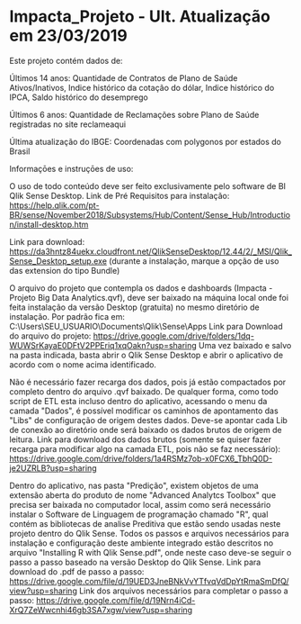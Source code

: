 # Impacta_Projeto - Ult. Atualização em 23/03/2019

Este projeto contém dados de:

Últimos 14 anos: Quantidade de Contratos de Plano de Saúde Ativos/Inativos, Indice histórico da cotação do dólar, Indice histórico do IPCA, Saldo histórico do desemprego

Últimos 6 anos: Quantidade de Reclamações sobre Plano de Saúde registradas no site reclameaqui

Última atualização do IBGE: Coordenadas com polygonos por estados do Brasil

Informaçōes e instruçōes de uso:

O uso de todo conteúdo deve ser feito exclusivamente pelo software de BI Qlik Sense Desktop. 
Link de Pré Requisitos para instalação: https://help.qlik.com/pt-BR/sense/November2018/Subsystems/Hub/Content/Sense_Hub/Introduction/install-desktop.htm

Link para download: https://da3hntz84uekx.cloudfront.net/QlikSenseDesktop/12.44/2/_MSI/Qlik_Sense_Desktop_setup.exe
(durante a instalação, marque a opção de uso das extension do tipo Bundle)

O arquivo do projeto que contempla os dados e dashboards (Impacta - Projeto Big Data Analytics.qvf), deve ser baixado na máquina local onde foi feita instalação da versão Desktop (gratuita) no mesmo diretório de instalação. Por padrão fica em: C:\Users\SEU_USUARIO\Documents\Qlik\Sense\Apps
Link para Download do arquivo do projeto: https://drive.google.com/drive/folders/1dq-WUWSrKayaE0DFtV2PPEriq1xqOakn?usp=sharing
Uma vez baixado e salvo na pasta indicada, basta abrir o Qlik Sense Desktop e abrir o aplicativo de acordo com o nome acima identificado.

Não é necessário fazer recarga dos dados, pois já estão compactados por completo dentro do arquivo .qvf baixado. De qualquer forma, como todo script de ETL esta incluso dentro do aplicativo, acessando o menu da camada "Dados", é possível modificar os caminhos de apontamento das "Libs" de configuração de origem destes dados. Deve-se apontar cada Lib de conexão ao diretório onde será baixado os dados brutos de origem de leitura.
Link para download dos dados brutos (somente se quiser fazer recarga para modificar algo na camada ETL, pois não se faz necessário): https://drive.google.com/drive/folders/1a4RSMz7ob-x0FCX6_TbhQ0D-je2UZRLB?usp=sharing

Dentro do aplicativo, nas pasta "Predição", existem objetos de uma extensão aberta do produto de nome "Advanced Analytcs Toolbox" que precisa ser baixada no computador local, assim como será necessário instalar o Software de Linguagem de programação chamado "R", qual contém as bibliotecas de analise Preditiva que estão sendo usadas neste projeto dentro do Qlik Sense. Todos os passos e arquivos necessários para instalação e configuração deste ambiente integrado estão descritos no arquivo "Installing R with Qlik Sense.pdf", onde neste caso deve-se seguir o passo a passo baseado na versão Desktop do Qlik Sense.
Link para download do .pdf de passo a passo: https://drive.google.com/file/d/19UED3JneBNkVvYTfvqVdDpYtRmaSmDfQ/view?usp=sharing
Link dos arquivos necessários para completar o passo a passo: https://drive.google.com/file/d/19Nrn4iCd-XrQ7ZeWwcnhi46gb3SA7xgw/view?usp=sharing
